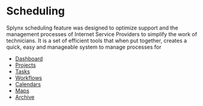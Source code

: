 Scheduling
=======

Splynx scheduling feature was designed to optimize support and the management processes of Internet Service Providers to simplify the work of technicians. It is a set of efficient tools that when put together, creates a quick, easy and manageable system to manage processes for

* [Dashboard](scheduling/dashboard/dashboard.md)
* [Projects](scheduling/projects/projects.md)
* [Tasks](scheduling/tasks/tasks.md)
* [Workflows](scheduling/workflows/workflows.md)
* [Calendars](scheduling/calendars/calendars.md)
* [Maps](scheduling/maps/maps.md)
* [Archive](scheduling/archive/archive.md)
